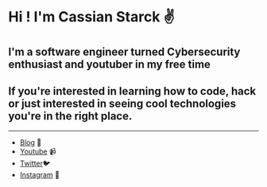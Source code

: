 # Hi ! I'm Cassian Starck ✌️

## I'm a software engineer turned Cybersecurity enthusiast and youtuber in my free time
## If you're interested in learning how to code, hack or just interested in seeing cool technologies you're in the right place.

---
* [Blog](https://cassianstarck.github.io/) 📝
* [Youtube](https://www.youtube.com/channel/UCLB9Ez8vUxMvPlDL1tcwPaQ) 📹
* [Twitter](https://twitter.com/CassianStarck)🐦
* [Instagram](https://www.instagram.com/cassianstarck/) 📸

